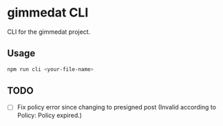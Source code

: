 # gimmedat CLI

CLI for the gimmedat project.

## Usage

```bash
npm run cli <your-file-name>
```

## TODO

- [ ] Fix policy error since changing to presigned post (Invalid according to Policy: Policy expired.)
